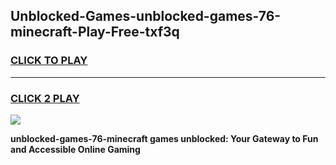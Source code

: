 
## Unblocked-Games-unblocked-games-76-minecraft-Play-Free-txf3q
<h3>
<a href="https://premium76.site?title=unblocked-games-76-minecraft&ref=18A">CLICK TO PLAY</a></h3>
<hr>

<h3>
<a href="https://premium76.site?title=unblocked-games-76-minecraft&ref=18A">CLICK 2 PLAY</a>
  
</h3>

<a href="https://premium76.site?title=unblocked-games-76-minecraft&ref=18A"><img src="https://clearcache.store/games.png"></a>


**unblocked-games-76-minecraft games unblocked: Your Gateway to Fun and Accessible Online Gaming**
